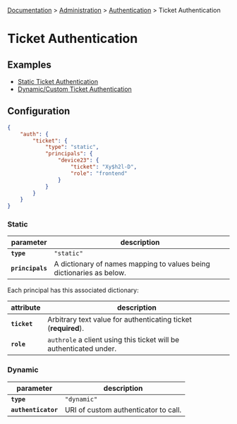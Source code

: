 [Documentation](.) > [Administration](Administration) > [Authentication](Authentication) > Ticket Authentication

# Ticket Authentication

## Examples

* [Static Ticket Authentication](https://github.com/crossbario/crossbarexamples/tree/master/authenticate/ticket)
* [Dynamic/Custom Ticket Authentication](https://github.com/crossbario/crossbarexamples/tree/master/authenticate/ticketdynamic)

## Configuration

```json
{
    "auth": {
        "ticket": {
            "type": "static",
            "principals": {
                "device23": {
                    "ticket": "Xy$h2l-D",
                    "role": "frontend"
                }
            }
        }
    }
}
```

### Static

parameter | description
---|---
**`type`** | `"static"`
**`principals`** | A dictionary of names mapping to values being dictionaries as below.

Each principal has this associated dictionary:

attribute | description
---|---
**`ticket`** | Arbitrary text value for authenticating ticket (**required**).
**`role`** | `authrole` a client using this ticket will be authenticated under.

### Dynamic

parameter | description
---|---
**`type`** | `"dynamic"`
**`authenticator`** | URI of custom authenticator to call.
